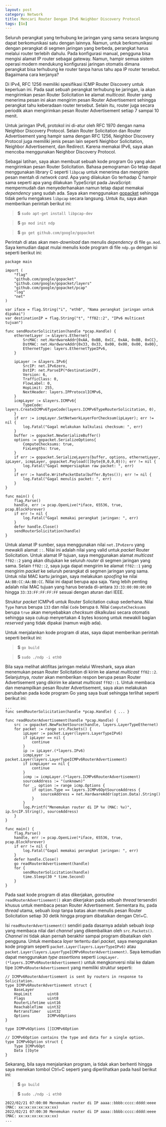 ```yaml
---
layout: post
category: Network
title: Mencari Router Dengan IPv6 Neighbor Discovery Protocol
tags: [Go]
---
```


Seluruh perangkat yang terhubung ke jaringan yang sama secara langsung dapat berkomunikasi satu dengan lainnya.  Namun, untuk berkomunikasi dengan perangkat di segmen jaringan yang berbeda, perangkat harus melalui router terlebih dahulu.  Pada konfigurasi manual, pengguna bisa mengisi alamat IP router sebagai gateway.  Namun, hampir semua sistem operasi modern mendukung konfigurasi jaringan otomatis dimana perangkat bisa terhubung ke router tanpa harus tahu apa IP router tersebut.  Bagaimana cara kerjanya?

Di IPv4, RFC 1256 memiliki spesifikasi ICMP Router Discovery untuk keperluan ini.  Pada saat sebuah perangkat terhubung ke jaringan, ia akan mengirimkan pesan Router Solicitation ke alamat *multicast*.  Router yang menerima pesan ini akan mengirim pesan Router Advertisement sehingga perangkat tahu keberadaan router tersebut.  Selain itu, router juga secara periodik akan mengirimkan pesan Router Advertisement setiap 7 sampai 10 menit.

Untuk jaringan IPv6, protokol ini di-atur oleh RFC 1970 dengan nama Neighbor Discovery Protocol.  Selain Router Solicitation dan Router Advertisement yang hampir sama dengan RFC 1256, Neighbor Discovery Protocol juga memiliki jenis pesan lain seperti Neighbor Solicitation, Neighbor Advertisement, dan Redirect.  Karena memakai IPv6, saya akan mencoba menggunakan Neighbor Discovery Protocol.

Sebagai latihan, saya akan membuat sebuah kode program Go yang akan mengirimkan pesan Router Solicitation.  Bahasa pemograman Go tetap dapat menggunakan library C seperti `libpcap` untuk menerima dan mengirim pesan mentah di *network card*.  Apa yang dilakukan Go terhadap C hampir sama seperti apa yang dilakukan TypeScript pada JavaScript: mempermudah dan menyederhanakan namun tetap dapat memakai *dependency* yang sudah ada.  Saya akan menggunakan [gopacket](https://github.com/google/gopacket) sehingga tidak perlu mengakses `libpcap` secara langsung.  Untuk itu, saya akan memberikan perintah berikut ini:

> <strong>$</strong> <code>sudo apt-get install libpcap-dev</code>

> <strong>$</strong> <code>go mod init ndp</code>

> <strong>$</strong> <code>go get github.com/google/gopacket</code>

Perintah di atas akan men-*download* dan menulis *dependency* di file `go.mod`.  Saya kemudian dapat mulai menulis kode program di file `ndp.go` dengan isi seperti berikut ini:

```golang
package main

import (
	"flag"
	"github.com/google/gopacket"
	"github.com/google/gopacket/layers"
	"github.com/google/gopacket/pcap"
	"log"
	"net"
)

var iface = flag.String("i", "eth0", "Nama perangkat jaringan untuk dipakai")
var destinationIP = flag.String("t", "ff02::2", "IPv6 multicast tujuan")

func sendRouterSolicitation(handle *pcap.Handle) {
	ethernetLayer := &layers.Ethernet{
		SrcMAC: net.HardwareAddr{0xAA, 0xBB, 0xCC, 0xAA, 0xBB, 0xCC},
		DstMAC: net.HardwareAddr{0x33, 0x33, 0x00, 0x00, 0x00, 0x00},
		EthernetType: layers.EthernetTypeIPv6,
	}

	ipLayer := &layers.IPv6{
		SrcIP: net.IPv6zero,
		DstIP: net.ParseIP(*destinationIP),
		Version: 6,
		TrafficClass: 0,
		FlowLabel: 0,
		HopLimit: 255,
		NextHeader: layers.IPProtocolICMPv6,
	}
	icmpLayer := &layers.ICMPv6{
		TypeCode: layers.CreateICMPv6TypeCode(layers.ICMPv6TypeRouterSolicitation, 0),
	}
	if err := icmpLayer.SetNetworkLayerForChecksum(ipLayer); err != nil {
		log.Fatal("Gagal melakukan kalkulasi checksum: ", err)
	}
	buffer := gopacket.NewSerializeBuffer()
	options := gopacket.SerializeOptions{
		ComputeChecksums: true,
		FixLengths: true,
	}
	if err := gopacket.SerializeLayers(buffer, options, ethernetLayer, ipLayer, icmpLayer, gopacket.Payload([]byte{0,0,0,0})); err != nil {
		log.Fatal("Gagal mempersiapkan raw packet: ", err)
	}
	if err := handle.WritePacketData(buffer.Bytes()); err != nil {
		log.Fatal("Gagal menulis packet: ", err)
	}
}

func main() {
	flag.Parse()
	handle, err := pcap.OpenLive(*iface, 65536, true, pcap.BlockForever)
	if err != nil {
		log.Fatal("Gagal memakai perangkat jaringan: ", err)
	}
	defer handle.Close()
	sendRouterSolicitation(handle)
}
```

Untuk alamat IP sumber, saya menggunakan nilai `net.IPv6zero` yang mewakili alamat `::`.  Nilai ini adalah nilai yang valid untuk *packet* Router Solicitation.  Untuk alamat IP tujuan, saya menggunakan alamat *multicast* `ff02::2` yang akan ditujukan ke seluruh *router* di segmen jaringan yang sama.  Selain `ff02::2`, saya juga dapat mengirim ke alamat `ff02::1` yang mengirim *packet* ke seluruh perangkat di segmen jaringan yang sama.  Untuk nilai MAC kartu jaringan, saya melakukan *spoofing* ke nilai `AA:BB:CC:AA:BB:CC`.  Nilai ini dapat berupa apa saja.  Yang lebih penting adalah nilai MAC tujuan yang harus berada di-antara `33:33:00:00:00:00` hingga `33:33:FF:FF:FF:FF` sesuai dengan aturan dari IEEE.

Struktur *packet* ICMPv6 untuk Router Solicitation cukup sederhana.  Nilai `Type` harus berupa `133` dan nilai `Code` berupa `0`.  Nilai `ComputeChecksums` berupa `true` akan menyebabkan *checksum* dikalkulasi secara otomatis sehingga saya cukup menyertakan 4 bytes kosong untuk mewakili bagian *reserved* yang tidak dipakai (namun wajib ada).

Untuk menjalankan kode program di atas, saya dapat memberikan perintah seperti berikut ini:

> <strong>$</strong> <code>go build</code>

> <strong>$</strong> <code>sudo ./ndp -i eth0</code>

Bila saya melihat aktifitas jaringan melalui Wireshark, saya akan menemukan pesan Router Solicitation di kirim ke alamat *multicast* `ff02::2`.  Selanjutnya, *router* akan memberikan respon berupa pesan Router Advertisement yang dikirim ke alamat *multicast* `ff02::1`.  Untuk membaca dan menampilkan pesan Router Advertisement, saya akan melakukan perubahan pada kode program Go yang saya buat sehingga terlihat seperti berikut ini:

```golang
...
func sendRouterSolicitation(handle *pcap.Handle) { ... }

func readRouterAdvertisement(handle *pcap.Handle) {
	src := gopacket.NewPacketSource(handle, layers.LayerTypeEthernet)
	for packet := range src.Packets() {
		ipLayer := packet.Layer(layers.LayerTypeIPv6)
		if ipLayer == nil {
			continue
		}
		ip := ipLayer.(*layers.IPv6)
		icmpLayer := packet.Layer(layers.LayerTypeICMPv6RouterAdvertisement)
		if icmpLayer == nil {
			continue
		}
		icmp := icmpLayer.(*layers.ICMPv6RouterAdvertisement)
		sourceAddress := "(unknown)"
		for _, option := range icmp.Options {
			if option.Type == layers.ICMPv6OptSourceAddress {
				sourceAddress = net.HardwareAddr(option.Data).String()
			}
		}
		log.Printf("Menemukan router di IP %v (MAC: %v)", ip.SrcIP.String(), sourceAddress)
	}
}

func main() {
	flag.Parse()
	handle, err := pcap.OpenLive(*iface, 65536, true, pcap.BlockForever)
	if err != nil {
		log.Fatal("Gagal memakai perangkat jaringan: ", err)
	}
	defer handle.Close()
	go readRouterAdvertisement(handle)
	for {
		sendRouterSolicitation(handle)
		time.Sleep(30 * time.Second)
	}
}

```

Pada saat kode program di atas dikerjakan, *goroutine* `readRouterAdvertisement()` akan dikerjakan pada sebuah *thread* tersendiri khusus untuk membaca pesan Router Advertisement.  Sementara itu, pada *thread* utama, sebuah *loop* tanpa batas akan menulis pesan Router Solicitation setiap 30 detik hingga program dibatalkan dengan Ctrl+C.

Isi `readRouterAdvertisement()` sendiri pada dasarnya adalah sebuah *loop* yang membaca nilai dari *channel* yang dikembalikan oleh `src.Packets()`.  *Channel* ini tidak akan pernah berakhir sampai program dibatalkan oleh pengguna.  Untuk membaca *layer* tertentu dari *packet*, saya menggunakan kode program seperti `packet.Layer(layers.LayerTypeIPv6)` atau `packet.Layer(layers.LayerTypeICMPv6RouterAdvertisement)`.  Saya kemudian dapat menggunakan *type assertions* seperti `icmpLayer.(*layers.ICMPv6RouterAdvertisement)` untuk mengkonversi nilai ke dalam tipe `ICMPv6RouterAdvertisement` yang memiliki struktur seperti:

```golang
// ICMPv6RouterAdvertisement is sent by routers in response to Solicitation.
type ICMPv6RouterAdvertisement struct {
	BaseLayer
	HopLimit       uint8
	Flags          uint8
	RouterLifetime uint16
	ReachableTime  uint32
	RetransTimer   uint32
	Options        ICMPv6Options
}

type ICMPv6Options []ICMPv6Option

// ICMPv6Option contains the type and data for a single option.
type ICMPv6Option struct {
	Type ICMPv6Opt
	Data []byte
}
```

Sekarang, bila saya menjalankan program, ia tidak akan berhenti hingga saya menekan tombol Ctrl+C seperti yang diperlihatkan pada hasil berikut ini:

> <strong>$</strong> <code>go build</code>

> <strong>$</strong> <code>sudo ./ndp -i eth0</code>

```
2022/02/21 07:00:00 Menemukan router di IP aaaa::bbbb:cccc:dddd:eeee (MAC: xx:xx:xx:xx:xx:xx)
2022/02/21 07:00:30 Menemukan router di IP aaaa::bbbb:cccc:dddd:eeee (MAC: xx:xx:xx:xx:xx:xx)
...
```